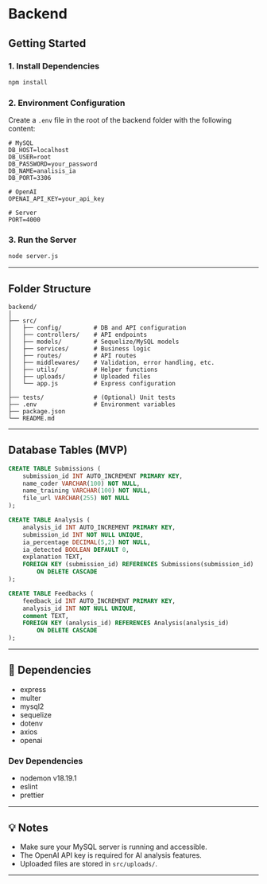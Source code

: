 # Backend

## Getting Started

### 1. Install Dependencies

```bash
npm install
```

### 2. Environment Configuration

Create a `.env` file in the root of the backend folder with the following content:

```env
# MySQL
DB_HOST=localhost
DB_USER=root
DB_PASSWORD=your_password
DB_NAME=analisis_ia
DB_PORT=3306

# OpenAI
OPENAI_API_KEY=your_api_key

# Server
PORT=4000
```

### 3. Run the Server

```bash
node server.js
```

---

## Folder Structure

```cd
backend/
│
├── src/
│   ├── config/         # DB and API configuration
│   ├── controllers/    # API endpoints
│   ├── models/         # Sequelize/MySQL models
│   ├── services/       # Business logic
│   ├── routes/         # API routes
│   ├── middlewares/    # Validation, error handling, etc.
│   ├── utils/          # Helper functions
│   ├── uploads/        # Uploaded files
│   └── app.js          # Express configuration
│
├── tests/              # (Optional) Unit tests
├── .env                # Environment variables
├── package.json
└── README.md
```

---

## Database Tables (MVP)

```sql
CREATE TABLE Submissions (
    submission_id INT AUTO_INCREMENT PRIMARY KEY,
    name_coder VARCHAR(100) NOT NULL,
    name_training VARCHAR(100) NOT NULL,
    file_url VARCHAR(255) NOT NULL
);

CREATE TABLE Analysis (
    analysis_id INT AUTO_INCREMENT PRIMARY KEY,
    submission_id INT NOT NULL UNIQUE,
    ia_percentage DECIMAL(5,2) NOT NULL,
    ia_detected BOOLEAN DEFAULT 0,
    explanation TEXT,
    FOREIGN KEY (submission_id) REFERENCES Submissions(submission_id)
        ON DELETE CASCADE
);

CREATE TABLE Feedbacks (
    feedback_id INT AUTO_INCREMENT PRIMARY KEY,
    analysis_id INT NOT NULL UNIQUE,
    comment TEXT,
    FOREIGN KEY (analysis_id) REFERENCES Analysis(analysis_id)
        ON DELETE CASCADE
);
```

---

## 🧩 Dependencies

- express
- multer
- mysql2
- sequelize
- dotenv
- axios
- openai

### Dev Dependencies

- nodemon v18.19.1
- eslint
- prettier

---

## 💡 Notes

- Make sure your MySQL server is running and accessible.
- The OpenAI API key is required for AI analysis features.
- Uploaded files are stored in `src/uploads/`.

---
